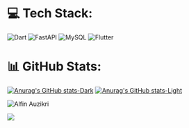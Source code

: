 
# 💻 Tech Stack:
![Dart](https://img.shields.io/badge/dart-%230175C2.svg?style=for-the-badge&logo=dart&logoColor=white) ![FastAPI](https://img.shields.io/badge/FastAPI-005571?style=for-the-badge&logo=fastapi) ![MySQL](https://img.shields.io/badge/mysql-%2300f.svg?style=for-the-badge&logo=mysql&logoColor=white) ![Flutter](https://img.shields.io/badge/Flutter-%2302569B.svg?style=for-the-badge&logo=Flutter&logoColor=white)
# 📊 GitHub Stats:
[![Anurag's GitHub stats-Dark](https://github-readme-stats.vercel.app/api?username=Ryanprw&show_icons=true&theme=dark#gh-dark-mode-only)](https://github.com/anuraghazra/github-readme-stats#gh-dark-mode-only)
[![Anurag's GitHub stats-Light](https://github-readme-stats.vercel.app/api?username=Ryanprw&show_icons=true&theme=default#gh-light-mode-only)](https://github.com/anuraghazra/github-readme-stats#gh-light-mode-only)
<!-- Proudly created with GPRM ( https://gprm.itsvg.in ) -->
<p align=""><img alt="Alfin Auzikri" unselectable="on" src="https://komarev.com/ghpvc/?username=Jeppdev&label=Profile%20views&color=0e75b6&style=flat"/></p>
<!-- <img width="500" src="https://raw.githubusercontent.com/alfinauzikri/alfinauzikri/main/assets/cover.gif"/><br> -->
<img unselectable="on" src="http://github-readme-streak-stats.herokuapp.com?user=Jeppdev&theme=holi-theme&hide_border=true&date_format=M%20j%5B%2C%20Y%5D&background=0D1117"/><br>
<!-- <img src="https://github-readme-stats.vercel.app/api?username=alfinauzikri&show_icons=true&locale=en&include_all_commits=true&hide=contribs&count_private=true"/><br> -->
<!-- <img src="https://github-readme-stats.vercel.app/api/top-langs?username=alfinauzikri&show_icons=true&locale=en&layout=compact&include_all_commits=true&count_private=true"/> -->
</p>
</p>
